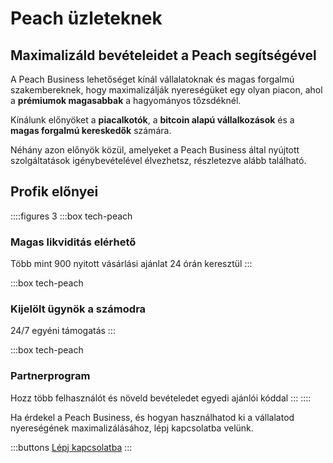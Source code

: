 # Peach üzleteknek
## Maximalizáld bevételeidet a Peach segítségével

A Peach Business lehetőséget kínál vállalatoknak és magas forgalmú szakembereknek, hogy maximalizálják nyereségüket egy olyan piacon, ahol a **prémiumok magasabbak** a hagyományos tőzsdéknél.

Kínálunk előnyöket a **piacalkotók**, a **bitcoin alapú vállalkozások** és a **magas forgalmú kereskedők** számára.

Néhány azon előnyök közül, amelyeket a Peach Business által nyújtott szolgáltatások igénybevételével élvezhetsz, részletezve alább található.

## Profik előnyei
::::figures 3
:::box tech-peach
### Magas likviditás elérhető
Több mint 900 nyitott vásárlási ajánlat 24 órán keresztül
:::

:::box tech-peach
### Kijelölt ügynök a számodra
24/7 egyéni támogatás
:::

:::box tech-peach
### Partnerprogram
Hozz több felhasználót és növeld bevételedet egyedi ajánlói kóddal
:::
::::

Ha érdekel a Peach Business, és hogyan használhatod ki a vállalatod nyereségének maximalizálásához, lépj kapcsolatba velünk.

:::buttons
[Lépj kapcsolatba](mailto:$contactEmail$)
:::
